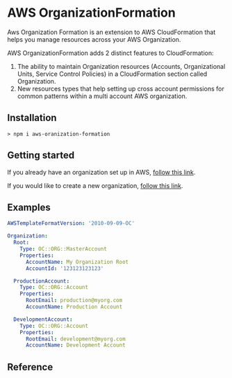 # AWS OrganizationFormation
Aws Organization Formation is an extension to AWS CloudFormation that helps you manage resources across your AWS Organization.

AWS OrganizationFormation adds 2 distinct features to CloudFormation:
1. The ability to maintain Organization resources (Accounts, Organizational Units, Service Control Policies) in a CloudFormation section called Organization.
2. New resources types that help setting up cross account permissions for common patterns within a multi account AWS organization.

## Installation
```
> npm i aws-oranization-formation
```

## Getting started
If you already have an organization set up in AWS,
[follow this link](../blob/master/LICENSE).

If you would like to create a new organization,
[follow this link](../blob/master/LICENSE).


## Examples

```yml
AWSTemplateFormatVersion: '2010-09-09-OC'

Organization:
  Root:
    Type: OC::ORG::MasterAccount
    Properties:
      AccountName: My Organization Root
      AccountId: '123123123123'

  ProductionAccount:
    Type: OC::ORG::Account
    Properties:
      RootEmail: production@myorg.com
      AccountName: Production Account

  DevelopmentAccount:
    Type: OC::ORG::Account
    Properties:
      RootEmail: development@myorg.com
      AccountName: Development Account
```

## Reference
